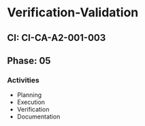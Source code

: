 # Verification-Validation

## CI: CI-CA-A2-001-003
## Phase: 05

### Activities
- Planning
- Execution
- Verification
- Documentation
